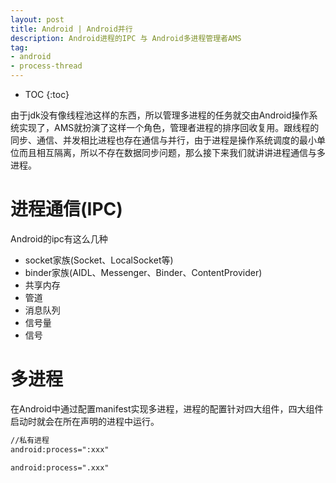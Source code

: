 ```yaml
---
layout: post
title: Android | Android并行
description: Android进程的IPC 与 Android多进程管理者AMS
tag:
- android
- process-thread
---
```

* TOC
{:toc}

由于jdk没有像线程池这样的东西，所以管理多进程的任务就交由Android操作系统实现了，AMS就扮演了这样一个角色，管理者进程的排序回收复用。跟线程的同步、通信、并发相比进程也存在通信与并行，由于进程是操作系统调度的最小单位而且相互隔离，所以不存在数据同步问题，那么接下来我们就讲讲进程通信与多进程。

# 进程通信(IPC)

Android的ipc有这么几种
- socket家族(Socket、LocalSocket等)
- binder家族(AIDL、Messenger、Binder、ContentProvider)
- 共享内存
- 管道
- 消息队列
- 信号量
- 信号

# 多进程

在Android中通过配置manifest实现多进程，进程的配置针对四大组件，四大组件启动时就会在所在声明的进程中运行。

```xml
//私有进程
android:process=":xxx"

android:process=".xxx"
```
